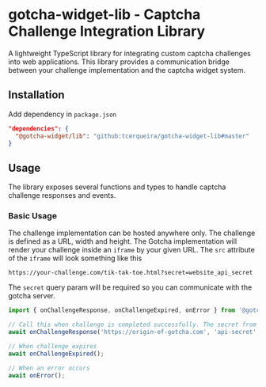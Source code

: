 # gotcha-widget-lib - Captcha Challenge Integration Library

A lightweight TypeScript library for integrating custom captcha challenges into web applications. This library provides a communication bridge between your challenge implementation and the captcha widget system.

## Installation

Add dependency in `package.json`
```json
"dependencies": {
  "@gotcha-widget/lib": "github:tcerqueira/gotcha-widget-lib#master"
}
```

## Usage

The library exposes several functions and types to handle captcha challenge responses and events.

### Basic Usage

The challenge implementation can be hosted anywhere only. The challenge is defined as a URL, width and height.
The Gotcha implementation will render your challenge inside an `iframe` by your given URL.
The `src` attribute of the `iframe` will look something like this

`https://your-challenge.com/tik-tak-toe.html?secret=website_api_secret`

The `secret` query param will be required so you can communicate with the gotcha server.

```typescript
import { onChallengeResponse, onChallengeExpired, onError } from '@gotcha-widget/lib';

// Call this when challenge is completed successfully. The secret from the URL is passed here
await onChallengeResponse('https://origin-of-gotcha.com', 'api-secret', true);

// When challenge expires
await onChallengeExpired();

// When an error occurs
await onError();
```
